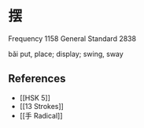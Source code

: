 # 摆
Frequency 1158
General Standard 2838

bǎi
put, place; display; swing, sway

## References
- [[HSK 5]]
- [[13 Strokes]]
- [[手 Radical]]